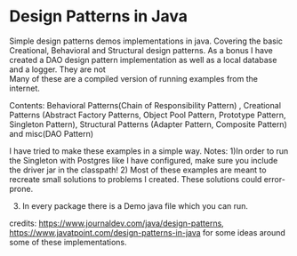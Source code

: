 # Design Patterns in Java
Simple design patterns demos implementations in java. Covering the basic Creational, Behavioral and Structural design patterns. 
As a bonus I have created a DAO design pattern implementation as well as a local database and a logger. They are not   
Many of these are a compiled version of running examples from the internet.

Contents: Behavioral Patterns(Chain of Responsibility Pattern) , Creational Patterns (Abstract Factory Patterns, Object Pool Pattern, Prototype Pattern, Singleton Pattern),  Structural Patterns (Adapter Pattern, Composite Pattern) and misc(DAO Pattern)

I have tried to make these examples in a simple way.
Notes: 
1)In order to run the Singleton with Postgres like I have configured, make sure you include the driver jar in the classpath!
2) Most of these examples are meant to recreate small solutions to problems I created. These solutions could error-prone.

3) In every package there is a Demo java file which you can run.

credits: https://www.journaldev.com/java/design-patterns,
         https://www.javatpoint.com/design-patterns-in-java for some ideas around some of these implementations.
